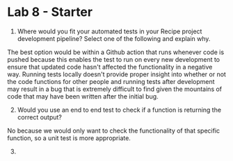 # Lab 8 - Starter

1. Where would you fit your automated tests in your Recipe project development pipeline? Select one of the following and explain why.

The best option would be within a Github action that runs whenever code is pushed because this enables the test to run on every new development to ensure that updated code hasn't affected the functionality in a negative way. Running tests locally doesn't provide proper insight into whether or not the code functions for other people and running tests after development may result in a bug that is extremely difficult to find given the mountains of code that may have been written after the initial bug.

2. Would you use an end to end test to check if a function is returning the correct output?

No because we would only want to check the functionality of that specific function, so a unit test is more appropriate.

3. 
